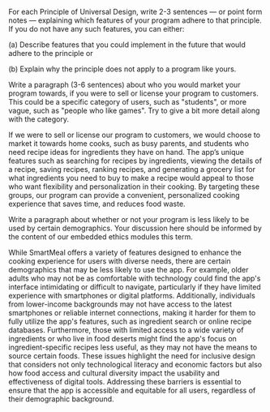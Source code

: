 For each Principle of Universal Design, write 2-3 sentences — or point form notes — explaining which features of your program adhere to that principle. If you do not have any such features, you can either:

(a) Describe features that you could implement in the future that would adhere to the principle or


(b) Explain why the principle does not apply to a program like yours.

Write a paragraph (3-6 sentences) about who you would market your program towards, if you were to sell or license your program to customers. This could be a specific category of users, such as "students", or more vague, such as "people who like games". Try to give a bit more detail along with the category.

If we were to sell or license our program to customers, we would choose to market it towards home cooks, such as busy parents, and students who need recipe ideas for ingredients they have on hand. The app’s unique features such as searching for recipes by ingredients, viewing the details of a recipe, saving recipes, ranking recipes, and generating a grocery list for what ingredients you need to buy to make a recipe would appeal to those who want flexibility and personalization in their cooking. By targeting these groups, our program can provide a convenient, personalized cooking experience that saves time, and reduces food waste.

Write a paragraph about whether or not your program is less likely to be used by certain demographics. Your discussion here should be informed by the content of our embedded ethics modules this term.

While SmartMeal offers a variety of features designed to enhance the cooking experience for users with diverse needs, there are certain demographics that may be less likely to use the app. For example, older adults who may not be as comfortable with technology could find the app's interface intimidating or difficult to navigate, particularly if they have limited experience with smartphones or digital platforms. Additionally, individuals from lower-income backgrounds may not have access to the latest smartphones or reliable internet connections, making it harder for them to fully utilize the app's features, such as ingredient search or online recipe databases. Furthermore, those with limited access to a wide variety of ingredients or who live in food deserts might find the app's focus on ingredient-specific recipes less useful, as they may not have the means to source certain foods. These issues highlight the need for inclusive design that considers not only technological literacy and economic factors but also how food access and cultural diversity impact the usability and effectiveness of digital tools. Addressing these barriers is essential to ensure that the app is accessible and equitable for all users, regardless of their demographic background.



